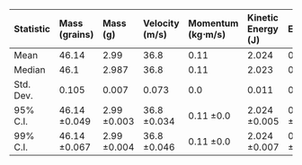 | Statistic   | Mass (grains)   | Mass (g)    | Velocity (m/s)   | Momentum (kg⋅m/s)   | Kinetic Energy (J)   | Efficiency   |
|:------------|:----------------|:------------|:-----------------|:--------------------|:---------------------|:-------------|
| Mean        | 46.14           | 2.99        | 36.8             | 0.11                | 2.024                | 0.719        |
| Median      | 46.1            | 2.987       | 36.8             | 0.11                | 2.023                | 0.718        |
| Std. Dev.   | 0.105           | 0.007       | 0.073            | 0.0                 | 0.011                | 0.004        |
| 95% C.I.    | 46.14 ±0.049    | 2.99 ±0.003 | 36.8 ±0.034      | 0.11 ±0.0           | 2.024 ±0.005         | 0.719 ±0.002 |
| 99% C.I.    | 46.14 ±0.067    | 2.99 ±0.004 | 36.8 ±0.046      | 0.11 ±0.0           | 2.024 ±0.007         | 0.719 ±0.002 |